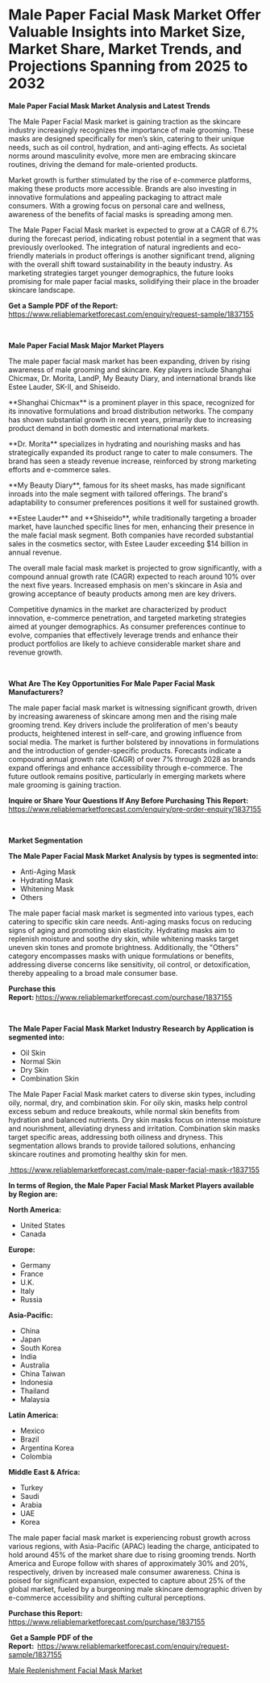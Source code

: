 <p><h1>Male Paper Facial Mask Market Offer Valuable Insights into Market Size, Market Share, Market Trends, and Projections Spanning from 2025 to 2032</h1></p><p><strong>Male Paper Facial Mask Market Analysis and Latest Trends</strong></p>
<p><p>The Male Paper Facial Mask market is gaining traction as the skincare industry increasingly recognizes the importance of male grooming. These masks are designed specifically for men’s skin, catering to their unique needs, such as oil control, hydration, and anti-aging effects. As societal norms around masculinity evolve, more men are embracing skincare routines, driving the demand for male-oriented products.</p><p>Market growth is further stimulated by the rise of e-commerce platforms, making these products more accessible. Brands are also investing in innovative formulations and appealing packaging to attract male consumers. With a growing focus on personal care and wellness, awareness of the benefits of facial masks is spreading among men.</p><p>The Male Paper Facial Mask market is expected to grow at a CAGR of 6.7% during the forecast period, indicating robust potential in a segment that was previously overlooked. The integration of natural ingredients and eco-friendly materials in product offerings is another significant trend, aligning with the overall shift toward sustainability in the beauty industry. As marketing strategies target younger demographics, the future looks promising for male paper facial masks, solidifying their place in the broader skincare landscape.</p></p>
<p><strong>Get a Sample PDF of the Report:&nbsp;</strong> <a href="https://www.reliablemarketforecast.com/enquiry/request-sample/1837155?utm_campaign=2253&utm_medium=2&utm_source=Github&utm_content=ia&utm_term=10022025&utm_id=male-paper-facial-mask">https://www.reliablemarketforecast.com/enquiry/request-sample/1837155</a></p>
<p>&nbsp;</p>
<p><strong>Male Paper Facial Mask Major Market Players</strong></p>
<p><p>The male paper facial mask market has been expanding, driven by rising awareness of male grooming and skincare. Key players include Shanghai Chicmax, Dr. Morita, LandP, My Beauty Diary, and international brands like Estee Lauder, SK-II, and Shiseido.</p><p>**Shanghai Chicmax** is a prominent player in this space, recognized for its innovative formulations and broad distribution networks. The company has shown substantial growth in recent years, primarily due to increasing product demand in both domestic and international markets.</p><p>**Dr. Morita** specializes in hydrating and nourishing masks and has strategically expanded its product range to cater to male consumers. The brand has seen a steady revenue increase, reinforced by strong marketing efforts and e-commerce sales.</p><p>**My Beauty Diary**, famous for its sheet masks, has made significant inroads into the male segment with tailored offerings. The brand's adaptability to consumer preferences positions it well for sustained growth.</p><p>**Estee Lauder** and **Shiseido**, while traditionally targeting a broader market, have launched specific lines for men, enhancing their presence in the male facial mask segment. Both companies have recorded substantial sales in the cosmetics sector, with Estee Lauder exceeding $14 billion in annual revenue.</p><p>The overall male facial mask market is projected to grow significantly, with a compound annual growth rate (CAGR) expected to reach around 10% over the next five years. Increased emphasis on men's skincare in Asia and growing acceptance of beauty products among men are key drivers.</p><p>Competitive dynamics in the market are characterized by product innovation, e-commerce penetration, and targeted marketing strategies aimed at younger demographics. As consumer preferences continue to evolve, companies that effectively leverage trends and enhance their product portfolios are likely to achieve considerable market share and revenue growth.</p></p>
<p>&nbsp;</p>
<p><strong>What Are The Key Opportunities For Male Paper Facial Mask Manufacturers?</strong></p>
<p><p>The male paper facial mask market is witnessing significant growth, driven by increasing awareness of skincare among men and the rising male grooming trend. Key drivers include the proliferation of men's beauty products, heightened interest in self-care, and growing influence from social media. The market is further bolstered by innovations in formulations and the introduction of gender-specific products. Forecasts indicate a compound annual growth rate (CAGR) of over 7% through 2028 as brands expand offerings and enhance accessibility through e-commerce. The future outlook remains positive, particularly in emerging markets where male grooming is gaining traction.</p></p>
<p><strong>Inquire or Share Your Questions If Any Before Purchasing This Report:</strong> <a href="https://www.reliablemarketforecast.com/enquiry/pre-order-enquiry/1837155?utm_campaign=2253&utm_medium=2&utm_source=Github&utm_content=ia&utm_term=10022025&utm_id=male-paper-facial-mask">https://www.reliablemarketforecast.com/enquiry/pre-order-enquiry/1837155</a></p>
<p>&nbsp;</p>
<p><strong>Market Segmentation</strong></p>
<p><strong>The Male Paper Facial Mask Market Analysis by types is segmented into:</strong></p>
<p><ul><li>Anti-Aging Mask</li><li>Hydrating Mask</li><li>Whitening Mask</li><li>Others</li></ul></p>
<p><p>The male paper facial mask market is segmented into various types, each catering to specific skin care needs. Anti-aging masks focus on reducing signs of aging and promoting skin elasticity. Hydrating masks aim to replenish moisture and soothe dry skin, while whitening masks target uneven skin tones and promote brightness. Additionally, the "Others" category encompasses masks with unique formulations or benefits, addressing diverse concerns like sensitivity, oil control, or detoxification, thereby appealing to a broad male consumer base.</p></p>
<p><strong>Purchase this Report:&nbsp;</strong><a href="https://www.reliablemarketforecast.com/purchase/1837155?utm_campaign=2253&utm_medium=2&utm_source=Github&utm_content=ia&utm_term=10022025&utm_id=male-paper-facial-mask">https://www.reliablemarketforecast.com/purchase/1837155</a></p>
<p>&nbsp;</p>
<p><strong>The Male Paper Facial Mask Market Industry Research by Application is segmented into:</strong></p>
<p><ul><li>Oil Skin</li><li>Normal Skin</li><li>Dry Skin</li><li>Combination Skin</li></ul></p>
<p><p>The Male Paper Facial Mask market caters to diverse skin types, including oily, normal, dry, and combination skin. For oily skin, masks help control excess sebum and reduce breakouts, while normal skin benefits from hydration and balanced nutrients. Dry skin masks focus on intense moisture and nourishment, alleviating dryness and irritation. Combination skin masks target specific areas, addressing both oiliness and dryness. This segmentation allows brands to provide tailored solutions, enhancing skincare routines and promoting healthy skin for men.</p></p>
<p><a href="https://www.reliablemarketforecast.com/male-paper-facial-mask-r1837155?utm_campaign=2253&utm_medium=2&utm_source=Github&utm_content=ia&utm_term=10022025&utm_id=male-paper-facial-mask">&nbsp;https://www.reliablemarketforecast.com/male-paper-facial-mask-r1837155</a></p>
<p><strong>In terms of Region, the Male Paper Facial Mask Market Players available by Region are:</strong></p>
<p>
    <p> <strong> North America: </strong>
        <ul>
            <li>United States</li>
            <li>Canada</li>
        </ul>
        </p> 
    <p> <strong> Europe: </strong>
        <ul>
            <li>Germany</li>
            <li>France</li>
            <li>U.K.</li>
            <li>Italy</li>
            <li>Russia</li>
        </ul>
        </p> 
    <p> <strong> Asia-Pacific: </strong>
        <ul>
            <li>China</li>
            <li>Japan</li>
            <li>South Korea</li>
            <li>India</li>
            <li>Australia</li>
            <li>China Taiwan</li>
            <li>Indonesia</li>
            <li>Thailand</li>
            <li>Malaysia</li>
        </ul>
        </p> 
    <p> <strong> Latin America: </strong>
        <ul>
            <li>Mexico</li>
            <li>Brazil</li>
            <li>Argentina Korea</li>
            <li>Colombia</li>
        </ul>
        </p> 
    <p> <strong> Middle East & Africa: </strong>
        <ul>
            <li>Turkey</li>
            <li>Saudi</li>
            <li>Arabia</li>
            <li>UAE</li>
            <li>Korea</li>
        </ul>
    </p>
    </p>
<p><p>The male paper facial mask market is experiencing robust growth across various regions, with Asia-Pacific (APAC) leading the charge, anticipated to hold around 45% of the market share due to rising grooming trends. North America and Europe follow with shares of approximately 30% and 20%, respectively, driven by increased male consumer awareness. China is poised for significant expansion, expected to capture about 25% of the global market, fueled by a burgeoning male skincare demographic driven by e-commerce accessibility and shifting cultural perceptions.</p></p>
<p><strong>Purchase this Report: </strong><a href="https://www.reliablemarketforecast.com/purchase/1837155?utm_campaign=2253&utm_medium=2&utm_source=Github&utm_content=ia&utm_term=10022025&utm_id=male-paper-facial-mask">https://www.reliablemarketforecast.com/purchase/1837155</a></p>
<p>&nbsp;<strong>Get a Sample PDF of the Report:&nbsp;&nbsp;</strong><a href="https://www.reliablemarketforecast.com/enquiry/request-sample/1837155?utm_campaign=2253&utm_medium=2&utm_source=Github&utm_content=ia&utm_term=10022025&utm_id=male-paper-facial-mask">https://www.reliablemarketforecast.com/enquiry/request-sample/1837155</a></p>
<p><strong></strong></p>
<p><p><a href="https://github.com/risingtrista99259/Market-Research-Report-List-1/blob/main/male-replenishment-facial-mask-market.md?utm_campaign=2253&utm_medium=2&utm_source=Github&utm_content=ia&utm_term=10022025&utm_id=male-paper-facial-mask">Male Replenishment Facial Mask Market</a></p></p>